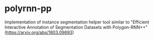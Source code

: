 # polyrnn-pp
Implementation of instance segmentation helper tool similar to 
"Efficient Interactive Annotation of Segmentation Datasets with Polygon-RNN++" (https://arxiv.org/abs/1803.09693)
